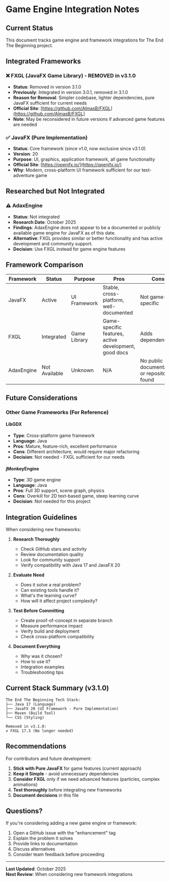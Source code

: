 # Game Engine Integration Notes

## Current Status

This document tracks game engine and framework integrations for The End The Beginning project.

## Integrated Frameworks

### ❌ FXGL (JavaFX Game Library) - REMOVED in v3.1.0
- **Status**: Removed in version 3.1.0
- **Previously**: Integrated in version 3.0.1, removed in 3.1.0
- **Reason for Removal**: Simpler codebase, lighter dependencies, pure JavaFX sufficient for current needs
- **Official Site**: [https://github.com/AlmasB/FXGL](https://github.com/AlmasB/FXGL)
- **Note**: May be reconsidered in future versions if advanced game features are needed

### ✅ JavaFX (Pure Implementation)
- **Status**: Core framework (since v1.0, now exclusive since v3.1.0)
- **Version**: 20
- **Purpose**: UI, graphics, application framework, all game functionality
- **Official Site**: [https://openjfx.io/](https://openjfx.io/)
- **Why**: Modern, cross-platform UI framework sufficient for our text-adventure game

## Researched but Not Integrated

### ⚠️ AdaxEngine
- **Status**: Not integrated
- **Research Date**: October 2025
- **Findings**: AdaxEngine does not appear to be a documented or publicly available game engine for JavaFX as of this date.
- **Alternative**: FXGL provides similar or better functionality and has active development and community support.
- **Decision**: Use FXGL instead for game engine features

## Framework Comparison

| Framework | Status | Purpose | Pros | Cons |
|-----------|--------|---------|------|------|
| JavaFX | Active | UI Framework | Stable, cross-platform, well-documented | Not game-specific |
| FXGL | Integrated | Game Library | Game-specific features, active development, good docs | Adds dependencies |
| AdaxEngine | Not Available | Unknown | N/A | No public documentation or repository found |

## Future Considerations

### Other Game Frameworks (For Reference)

#### LibGDX
- **Type**: Cross-platform game framework
- **Language**: Java
- **Pros**: Mature, feature-rich, excellent performance
- **Cons**: Different architecture, would require major refactoring
- **Decision**: Not needed - FXGL sufficient for our needs

#### jMonkeyEngine
- **Type**: 3D game engine
- **Language**: Java
- **Pros**: Full 3D support, scene graph, physics
- **Cons**: Overkill for 2D text-based game, steep learning curve
- **Decision**: Not needed for this project

## Integration Guidelines

When considering new frameworks:

1. **Research Thoroughly**
   - Check GitHub stars and activity
   - Review documentation quality
   - Look for community support
   - Verify compatibility with Java 17 and JavaFX 20

2. **Evaluate Need**
   - Does it solve a real problem?
   - Can existing tools handle it?
   - What's the learning curve?
   - How will it affect project complexity?

3. **Test Before Committing**
   - Create proof-of-concept in separate branch
   - Measure performance impact
   - Verify build and deployment
   - Check cross-platform compatibility

4. **Document Everything**
   - Why was it chosen?
   - How to use it?
   - Integration examples
   - Troubleshooting tips

## Current Stack Summary (v3.1.0)

```
The End The Beginning Tech Stack:
├── Java 17 (Language)
├── JavaFX 20 (UI Framework - Pure Implementation)
├── Maven (Build Tool)
└── CSS (Styling)

Removed in v3.1.0:
✗ FXGL 17.3 (No longer needed)
```

## Recommendations

For contributors and future development:

1. **Stick with Pure JavaFX** for game features (current approach)
2. **Keep it Simple** - avoid unnecessary dependencies
3. **Consider FXGL** only if we need advanced features (particles, complex animations)
4. **Test thoroughly** before integrating new frameworks
5. **Document decisions** in this file

## Questions?

If you're considering adding a new game engine or framework:
1. Open a GitHub issue with the "enhancement" tag
2. Explain the problem it solves
3. Provide links to documentation
4. Discuss alternatives
5. Consider team feedback before proceeding

---

**Last Updated**: October 2025  
**Next Review**: When considering new framework integrations
